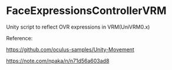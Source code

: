 # FaceExpressionsControllerVRM
Unity script to reflect OVR expressions in VRM(UniVRM0.x)

Reference:

https://github.com/oculus-samples/Unity-Movement

https://note.com/npaka/n/n71d56a603ad8
